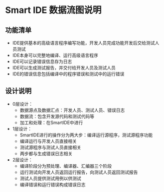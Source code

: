 # Smart IDE 数据流图说明

## 功能清单

- IDE提供基本的高级语言程序编写功能，开发人员完成功能开发后交给测试人员测试
- IDE本身可以完整地编译、运行高级语言程序
- IDE可以记录错误信息存为日志
- IDE可以生成测试报告，并交付给开发人员及测试人员
- IDE的错误信息包括编译中的程序错误和测试中的运行错误

## 设计说明

- 0层设计：
  - 数据源点及数据汇点：开发人员、测试人员、错误日志
  - 数据流：包含开发源代码和测试代码等
  - 加工和处理：在SmartIDE中进行
- 1层设计：
  - SmartIDE进行的操作分为两大步：编译运行源程序，测试源程序功能
  - 编译运行与开发人员直接相关
  - 测试源程序与测试人员直接相关
  - 两步都与生成错误日志相关
- 2层设计：
  - 编译阶段分为预处理、编译器、汇编器三个阶段
  - 运行测试向开发人员返回运行报告，向测试人员返回测试报告
  - 测试人员提供测试用例以供测试
  - 编译错误和运行错误构成错误日志